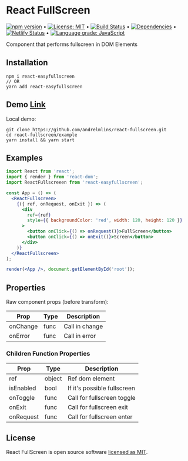 # React FullScreen

[![npm version](https://badge.fury.io/js/react-easyfullscreen.svg)](https://www.npmjs.com/package/react-easyfullscreen) &bull; [![License: MIT](https://img.shields.io/badge/License-MIT-yellow.svg)](https://github.com/andrelmlins/react-fullscreen/blob/master/LICENSE) &bull; [![Build Status](https://travis-ci.com/andrelmlins/react-fullscreen.svg?branch=master)](https://travis-ci.com/andrelmlins/react-fullscreen) &bull; [![Dependencies](https://david-dm.org/andrelmlins/react-fullscreen.svg)](https://david-dm.org/andrelmlins/react-fullscreen) &bull; [![Netlify Status](https://api.netlify.com/api/v1/badges/79ceb0f2-f703-4092-92aa-64d441c2e9c7/deploy-status)](https://app.netlify.com/sites/react-fullscreen/deploys) &bull; [![Language grade: JavaScript](https://img.shields.io/lgtm/grade/javascript/g/andrelmlins/react-fullscreen.svg?logo=lgtm&logoWidth=18)](https://lgtm.com/projects/g/andrelmlins/react-fullscreen/context:javascript)

Component that performs fullscreen in DOM Elements

## Installation

```
npm i react-easyfullscreen
// OR
yarn add react-easyfullscreen
```

## Demo [Link](https://react-fullscreen.netlify.com/)

Local demo:

```
git clone https://github.com/andrelmlins/react-fullscreen.git
cd react-fullscreen/example
yarn install && yarn start
```

## Examples

```jsx
import React from 'react';
import { render } from 'react-dom';
import ReactFullscreeen from 'react-easyfullscreen';

const App = () => (
  <ReactFullscreen>
    {({ ref, onRequest, onExit }) => (
      <div
        ref={ref}
        style={{ backgroundColor: 'red', width: 120, height: 120 }}
      >
        <button onClick={() => onRequest()}>FullScreen</button>
        <button onClick={() => onExit()}>Screen</button>
      </div>
    )}
  </ReactFullscreen>
);

render(<App />, document.getElementById('root'));
```

## Properties

Raw component props (before transform):

| Prop     | Type | Description    |
| -------- | ---- | -------------- |
| onChange | func | Call in change |
| onError  | func | Call in error  |

### Children Function Properties

| Prop      | Type   | Description                 |
| --------- | ------ | --------------------------- |
| ref       | object | Ref dom element             |
| isEnabled | bool   | If it's possible fullscreen |
| onToggle  | func   | Call for fullscreen toggle  |
| onExit    | func   | Call for fullscreen exit    |
| onRequest | func   | Call for fullscreen enter   |

## License

React FullScreen is open source software [licensed as MIT](https://github.com/andrelmlins/react-fullscreen/blob/master/LICENSE).
